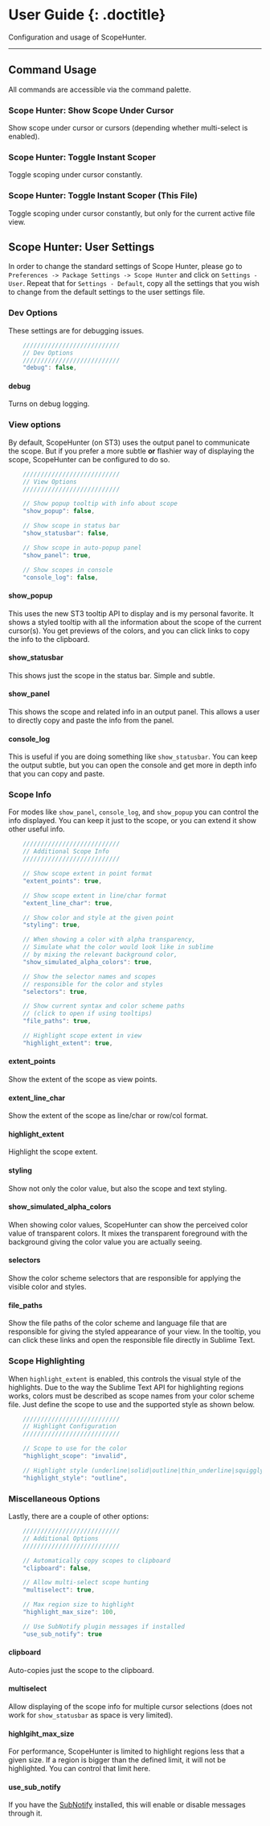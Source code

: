 # User Guide {: .doctitle}
Configuration and usage of ScopeHunter.

---

## Command Usage
All commands are accessible via the command palette.

### Scope Hunter: Show Scope Under Cursor
Show scope under cursor or cursors (depending whether multi-select is enabled).

### Scope Hunter: Toggle Instant Scoper
Toggle scoping under cursor constantly.

### Scope Hunter: Toggle Instant Scoper (This File)
Toggle scoping under cursor constantly, but only for the current active file view.

## Scope Hunter: User Settings
In order to change the standard settings of Scope Hunter, please go to `Preferences -> Package Settings -> Scope Hunter` and click on `Settings - User`.  Repeat that for `Settings - Default`, copy all the settings that you wish to change from the default settings to the user settings file.

### Dev Options
These settings are for debugging issues.

```js
    ///////////////////////////
    // Dev Options
    ///////////////////////////
    "debug": false,
```

#### debug
Turns on debug logging.

### View options
By default, ScopeHunter (on ST3) uses the output panel to communicate the scope.  But if you prefer a more subtle **or** flashier way of displaying the scope, ScopeHunter can be configured to do so.

```js
    ///////////////////////////
    // View Options
    ///////////////////////////

    // Show popup tooltip with info about scope
    "show_popup": false,

    // Show scope in status bar
    "show_statusbar": false,

    // Show scope in auto-popup panel
    "show_panel": true,

    // Show scopes in console
    "console_log": false,
```

#### show_popup
This uses the new ST3 tooltip API to display and is my personal favorite.  It shows a styled tooltip with all the information about the scope of the current cursor(s).  You get previews of the colors, and you can click links to copy the info to the clipboard.

#### show_statusbar
This shows just the scope in the status bar.  Simple and subtle.

#### show_panel
This shows the scope and related info in an output panel.  This allows a user to directly copy and paste the info from the panel.

#### console_log
This is useful if you are doing something like `show_statusbar`.  You can keep the output subtle, but you can open the console and get more in depth info that you can copy and paste.

### Scope Info
For modes like `show_panel`, `console_log`, and `show_popup` you can control the info displayed.  You can keep it just to the scope, or you can extend it show other useful info.

```js
    ///////////////////////////
    // Additional Scope Info
    ///////////////////////////

    // Show scope extent in point format
    "extent_points": true,

    // Show scope extent in line/char format
    "extent_line_char": true,

    // Show color and style at the given point
    "styling": true,

    // When showing a color with alpha transparency,
    // Simulate what the color would look like in sublime
    // by mixing the relevant background color,
    "show_simulated_alpha_colors": true,

    // Show the selector names and scopes
    // responsible for the color and styles
    "selectors": true,

    // Show current syntax and color scheme paths
    // (click to open if using tooltips)
    "file_paths": true,

    // Highlight scope extent in view
    "highlight_extent": true,
```

#### extent_points
Show the extent of the scope as view points.

#### extent_line_char
Show the extent of the scope as line/char or row/col format.

#### highlight_extent
Highlight the scope extent.

#### styling
Show not only the color value, but also the scope and text styling.

#### show_simulated_alpha_colors
When showing color values, ScopeHunter can show the perceived color value of transparent colors.  It mixes the transparent foreground with the background giving the color value you are actually seeing.

#### selectors
Show the color scheme selectors that are responsible for applying the visible color and styles.

#### file_paths
Show the file paths of the color scheme and language file that are responsible for giving the styled appearance of your view.  In the tooltip, you can click these links and open the responsible file directly in Sublime Text.

### Scope Highlighting
When `highlight_extent` is enabled, this controls the visual style of the highlights.  Due to the way the Sublime Text API for highlighting regions works, colors must be described as scope names from your color scheme file.  Just define the scope to use and the supported style as shown below.

```js
    ///////////////////////////
    // Highlight Configuration
    ///////////////////////////

    // Scope to use for the color
    "highlight_scope": "invalid",

    // Highlight style (underline|solid|outline|thin_underline|squiggly|stippled)
    "highlight_style": "outline",
```

### Miscellaneous Options
Lastly, there are a couple of other options:

```js
    ///////////////////////////
    // Additional Options
    ///////////////////////////

    // Automatically copy scopes to clipboard
    "clipboard": false,

    // Allow multi-select scope hunting
    "multiselect": true,

    // Max region size to highlight
    "highlight_max_size": 100,

    // Use SubNotify plugin messages if installed
    "use_sub_notify": true
```

#### clipboard
Auto-copies just the scope to the clipboard.

#### multiselect
Allow displaying of the scope info for multiple cursor selections (does not work for `show_statusbar` as space is very limited).

#### highlgiht_max_size
For performance, ScopeHunter is limited to highlight regions less that a given size.  If a region is bigger than the defined limit, it will not be highlighted.  You can control that limit here.

####  use_sub_notify
If you have the [SubNotify](#https://github.com/facelessuser/SubNotify) installed, this will enable or disable messages through it.
